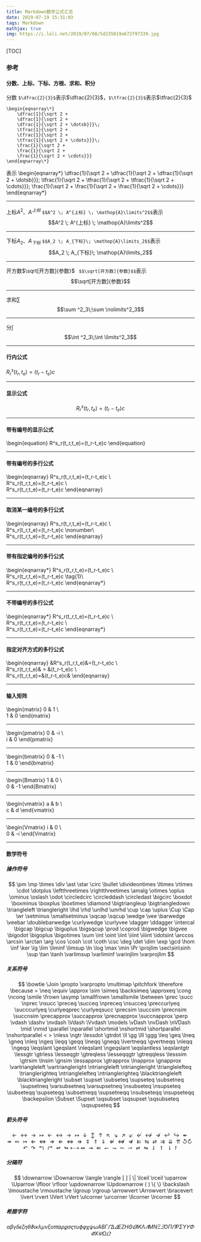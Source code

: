 ```yaml
---
title: Markdown数学公式汇总
date: 2019-07-19 15:31:03
tags: Markdown
mathjax: true
img: https://i.loli.net/2019/07/08/5d235019a672f97339.jpg
---
```


[TOC]
### 参考
#### 分数、上标、下标、方根、求和、积分
分数 ` $\dfrac{2}{3}$ `表示$\dfrac{2}{3}$，` $\tfrac{2}{3}$ `表示$\tfrac{2}{3}$
```
\begin{eqnarray\*}
    \dfrac{1}{\sqrt 2 +
    \dfrac{1}{\sqrt 2 +
    \dfrac{1}{\sqrt 2 + \dotsb}}}\;
    \tfrac{1}{\sqrt 2 +
    \tfrac{1}{\sqrt 2 +
    \tfrac{1}{\sqrt 2 + \cdots}}}\;
    \frac{1}{\sqrt 2 +
    \frac{1}{\sqrt 2 +
    \frac{1}{\sqrt 2 + \cdots}}}
\end{eqnarray\*}
```
表示
\begin{eqnarray\*}
    \dfrac{1}{\sqrt 2 +
    \dfrac{1}{\sqrt 2 +
    \dfrac{1}{\sqrt 2 + \dotsb}}}\;
    \tfrac{1}{\sqrt 2 +
    \tfrac{1}{\sqrt 2 +
    \tfrac{1}{\sqrt 2 + \cdots}}}\;
    \frac{1}{\sqrt 2 +
    \frac{1}{\sqrt 2 +
    \frac{1}{\sqrt 2 + \cdots}}}
\end{eqnarray\*}

***
上标$A^2$、$A^{上标}$
` $$A^2 \; A^{上标} \; \mathop{A}\limits^2$$ `表示$$A^2 \; A^{上标} \; \mathop{A}\limits^2$$

***
下标$A_2$、$A_{下标}$
` $$A_2 \; A_{下标}\; \mathop{A}\limits_2$$ `表示$$A_2 \; A_{下标}\; \mathop{A}\limits_2$$

***
开方数$\sqrt[开方数]{参数}$
` $$\sqrt[开方数]{参数}$$`表示$$\sqrt[开方数]{参数}$$

***
求和$\sum$
$$\sum ^2_3\;\sum \nolimits^2_3$$

***
分$\int$
$$\int ^2_3\;\int \limits^2_3$$

***

#### 行内公式
$R^s_r(t_r,t_e)=(t_r-t_e)c$
***
#### 显示公式
$$R^s_r(t_r,t_e)=(t_r-t_e)c$$
***
#### 带有编号的显示公式
\begin{equation}
    R^s_r(t_r,t_e)=(t_r-t_e)c
\end{equation}
***
#### 带有编号的多行公式
\begin{eqnarray}
    R^s_r(t_r,t_e)=(t_r-t_e)c \\\
    R^s_r(t_r,t_e)=(t_r-t_e)c \\\
    R^s_r(t_r,t_e)=(t_r-t_e)c
\end{eqnarray}
***
#### 取消某一编号的多行公式
\begin{eqnarray}
    R^s_r(t_r,t_e)=(t_r-t_e)c \\\
    R^s_r(t_r,t_e)=(t_r-t_e)c \nonumber\\\
    R^s_r(t_r,t_e)=(t_r-t_e)c
\end{eqnarray}
***
#### 带有指定编号的多行公式
\begin{eqnarray\*}
    R^s_r(t_r,t_e)=(t_r-t_e)c \\\
    R^s_r(t_r,t_e)=(t_r-t_e)c \tag{1}\\\
    R^s_r(t_r,t_e)=(t_r-t_e)c
\end{eqnarray\*}
***
#### 不带编号的多行公式
\begin{eqnarray\*}
    R^s_r(t_r,t_e)=(t_r-t_e)c \\\
    R^s_r(t_r,t_e)=(t_r-t_e)c \\\
    R^s_r(t_r,t_e)=(t_r-t_e)c
\end{eqnarray\*}
***
#### 指定对齐方式的多行公式
\begin{eqnarray}
    &R^s_r(t_r,t_e)&=(t_r-t_e)c \\\
    R^s_r(t_r,t_e)& = &(t_r-t_e)c \\\
    R^s_r(t_r,t_e)=&(t_r-t_e)c&
\end{eqnarray}
***
#### 输入矩阵
\begin{matrix}
    0 & 1 \\\
    1 & 0
\end{matrix}
***
\begin{pmatrix}
    0 & -i \\\
    i & 0
\end{pmatrix}
***
\begin{bmatrix}
    0 & -1 \\\
    1 & 0
\end{bmatrix}
***
\begin{Bmatrix}
    1 & 0 \\\
    0 & -1
\end{Bmatrix}
***
\begin{vmatrix}
    a & b \\\
    c & d
\end{vmatrix}
***
\begin{Vmatrix}
    i & 0 \\\
     0 & -i
\end{Vmatrix}
***
#### 数学符号
##### 操作符号
$$
\pm    \mp    \times    \div    \ast    \star    \circ    \bullet    \divideontimes    \ltimes    \rtimes    \cdot    \dotplus    \leftthreetimes    \rightthreetimes    \amalg    \otimes    \oplus    \ominus    \oslash    \odot    \circledcirc    \circleddash    \circledast    \bigcirc \boxdot    \boxminus    \boxplus    \boxtimes    \diamond    \bigtriangleup    \bigtriangledown    \triangleleft    \triangleright    \lhd    \rhd    \unlhd    \unrhd    \cup    \cap    \uplus    \Cup    \Cap    \wr    \setminus    \smallsetminus    \sqcap    \sqcup \wedge    \vee    \barwedge    \veebar    \doublebarwedge    \curlywedge    \curlyvee    \dagger    \ddagger    \intercal    \bigcap    \bigcup    \biguplus    \bigsqcup    \prod    \coprod    \bigwedge    \bigvee    \bigodot    \bigoplus    \bigotimes    \sum \int    \oint    \iint    \iiint    \iiiint    \idotsint    \arccos    \arcsin    \arctan    \arg    \cos    \cosh    \cot    \coth    \csc    \deg    \det    \dim    \exp    \gcd    \hom    \inf    \ker    \lg    \lim    \liminf    \limsup    \ln    \log    \max    \min    \Pr    \projlim    \sec\sin\sinh    \sup    \tan    \tanh \varlimsup    \varliminf    \varinjlim    \varprojlim
 $$
##### 关系符号
$$
\bowtie    \Join    \propto    \varpropto    \multimap    \pitchfork  \therefore    \because    =    \neq    \equiv    \approx    \sim    \simeq    \backsimeq    \approxeq    \cong    \ncong        \smile    \frown    \asymp    \smallfrown    \smallsmile    \between    \prec    \succ    \nprec    \nsucc    \preceq    \succeq    \npreceq    \nsucceq    \preccurlyeq    \succcurlyeq    \curlyeqprec    \curlyeqsucc    \precsim    \succsim    \precnsim    \succnsim    \precapprox    \succapprox    \precnapprox    \succnapprox    \perp    \vdash    \dashv    \nvdash    \Vdash    \Vvdash    \models    \vDash    \nvDash    \nVDash    \mid    \nmid    \parallel    \nparallel    \shortmid    \nshortmid    \shortparallel    \nshortparallel    <    >    \nless    \ngtr    \lessdot    \gtrdot    \ll    \gg    \lll    \ggg    \leq    \geq    \lneq    \gneq    \nleq    \ngeq    \leqq    \geqq    \lneqq    \gneqq    \lvertneqq    \gvertneqq    \nleqq    \ngeqq    \leqslant    \geqslant    \nleqslant    \ngeqslant    \eqslantless    \eqslantgtr    \lessgtr    \gtrless    \lesseqgtr    \gtreqless    \lesseqqgtr    \gtreqqless    \lesssim    \gtrsim    \lnsim    \gnsim    \lessapprox    \gtrapprox    \lnapprox    \gnapprox    \vartriangleleft    \vartriangleright    \ntriangleleft    \ntriangleright    \trianglelefteq    \trianglerighteq    \ntrianglelefteq    \ntrianglerighteq    \blacktriangleleft    \blacktriangleright    \subset    \supset    \subseteq    \supseteq    \subsetneq    \supsetneq    \varsubsetneq    \varsupsetneq    \nsubseteq    \nsupseteq    \subseteqq    \supseteqq    \subsetneqq    \supsetneqq    \nsubseteqq    \nsupseteqq    \backepsilon    \Subset    \Supset    \sqsubset    \sqsupset    \sqsubseteq    \sqsupseteq
$$
##### 箭头符号
$$
\leftarrow    \leftrightarrow    \rightarrow    \mapsto    \longleftarrow        \longleftrightarrow    \longrightarrow    \longmapsto    \downarrow    \updownarrow    \uparrow    \nwarrow        \searrow    \nearrow    \swarrow        \nleftarrow            \nleftrightarrow        \nrightarrow        \hookleftarrow        \hookrightarrow        \twoheadleftarrow        \twoheadrightarrow        \leftarrowtail        \rightarrowtail        \Leftarrow        \Leftrightarrow        \Rightarrow        \Longleftarrow        \Longleftrightarrow        \Longrightarrow            \Updownarrow        \Uparrow        \Downarrow        \nLeftarrow        \nLeftrightarrow    \nRightarrow        \leftleftarrows        \leftrightarrows        \rightleftarrows        \rightrightarrows        \downdownarrows        \upuparrows        \circlearrowleft        \circlearrowright        \curvearrowleft        \curvearrowright        \Lsh        \Rsh        \looparrowleft        \looparrowright        \dashleftarrow        \dashrightarrow        \leftrightsquigarrow        \rightsquigarrow        \Lleftarrow        \leftharpoondown        \rightharpoondown        \leftharpoonup        \rightharpoonup        \rightleftharpoons        \leftrightharpoons        \downharpoonleft        \upharpoonleft        \downharpoonright            \upharpoonright
$$
##### 分隔符
$$
\downarrow    \Downarrow    \langle \rangle [ ] | \| \lceil \rceil \uparrow    \Uparrow    \lfloor        \rfloor    \updownarrow    \Updownarrow    (        )    \{    \} \backslash    \lmoustache        \rmoustache    \lgroup    \rgroup    \arrowvert    \Arrowvert    \bracevert    \lvert    \rvert    \lVert        \rVert    \ulcorner    \urcorner \llcorner \lrcorner
$$
##### 希腊字符
$$
\alpha    \beta        \gamma    \delta    \epsilon    \zeta    \eta    \theta    \vartheta    \iota    \kappa    \lambda    \mu    \nu    \xi    o    \pi    \varpi    \rho    \varrho    \sigma    \varsigma    \tau    \upsilon    \phi    \varphi    \chi    \psi    \omega    A    B    \Gamma    \varGamma    \Delta    \varDelta    E    Z    H    \Theta    \varTheta    I    K    \Lambda    \varLambda    M    N    \Xi    \varXi    O    \Pi    \varPi    P    \Sigma        \Upsilon    \varUpsilon    \Phi    \varPhi    X    \varPsi    \Omega    \varOmega
$$



